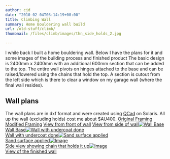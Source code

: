 ```yaml
---
author: cjd
date: "2010-02-04T03:14:19+00:00"
title: Climbing Wall
summary: Home Bouldering wall build
url: /old-stuff/climb/
thumbnail: /files/climb/images/thn_side_holds_2.jpg

---
```

I while back I built a home bouldering wall.
Below I have the plans for it and some images of the building process and finished product
The basic design is 2400mm x 2400mm with an additional 600mm section that can be added to the top.
The entire wall pivots on hinges attached to the base and can be raised/lowered using the chains that hold the top.
A section is cutout from the left side which is there to clear a window on my garage wall (where the final wall resides).

## Wall plans

The wall plans are in dxf format and were created using [QCad](www.qcad.org) on Solaris.
All up the wall (excluding holds) cost me about $AU400.
[Original Framing](/files/climb/Wall_frame.dxf) [Modified Framing](/files/climb/Wall_frame_new.dxf) [View from front of wall](/files/climb/Wall_front.dxf) [View from side of wall](/files/climb/Wall_side.dxf)[![Wall Base](/files/climb/images/thn_base.jpg)\
Wall Base](/files/climb/images/base.jpg)[![Wall with undercoat done](/files/climb/images/thn_side_white.jpg)\
Wall with undercoat done](/files/climb/images/side_white.jpg)[![Sand surface applied](/files/climb/images/thn_side_sand.jpg)\
Sand surface applied](/files/climb/images/side_sand.jpg)[![Image](/files/climb/images/thn_chain.jpg)\
Side view showing chain that holds it up](/files/climb/images/chain.jpg)[![Image](/files/climb/images/thn_side_holds_2.jpg)\
View of the finished wall](/files/climb/images/side_holds_2.jpg)
